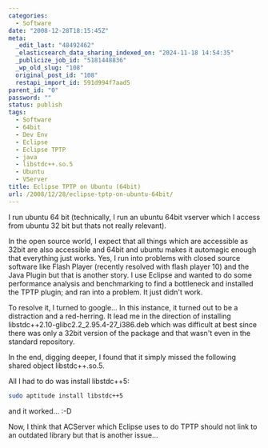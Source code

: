 ```yaml
---
categories:
  - Software
date: "2008-12-28T18:15:45Z"
meta:
  _edit_last: "48492462"
  _elasticsearch_data_sharing_indexed_on: "2024-11-18 14:54:35"
  _publicize_job_id: "5181448836"
  _wp_old_slug: "108"
  original_post_id: "108"
  restapi_import_id: 591d994f7aad5
parent_id: "0"
password: ""
status: publish
tags:
  - Software
  - 64bit
  - Dev Env
  - Eclipse
  - Eclipse TPTP
  - java
  - libstdc++.so.5
  - Ubuntu
  - VServer
title: Eclipse TPTP on Ubuntu (64bit)
url: /2008/12/28/eclipse-tptp-on-ubuntu-64bit/
---
```


I run ubuntu 64 bit (technically, I run an ubuntu 64bit vserver which I access
from ubuntu 32 bit but thats not really relevant).

In the open source world, I expect that all things which are accessible as 32bit
are also accessible and 64bit and ubuntu makes it automagic enough that
everything just works. Yes, I run into problems with closed source software like
Flash Player (recently resolved with flash player 10) and the Java Plugin but
that is another story. I use Eclipse and wanted to do some performance analysis
and benchmarking to find a bottleneck and installed the TPTP plugin; and ran
into a problem. It just didn't work.

To resolve it, I turned to google... In this instance, it turned out to be a
distraction and a red-herring. It lead me in the direction of installing
libstdc++2.10-glibc2.2_2.95.4-27_i386.deb which was difficult at best since
there was only a 32bit version of the package and that wasn't even in the
standard repository.

In the end, digging deeper, I found that it simply missed the following shared
object libstdc++.so.5.

All I had to do was install libstdc++5:

```bash
sudo aptitude install libstdc++5
```

and it worked... :-D

Now, I think that ACServer which Eclipse uses to do TPTP should not link to an
outdated library but that is another issue...
